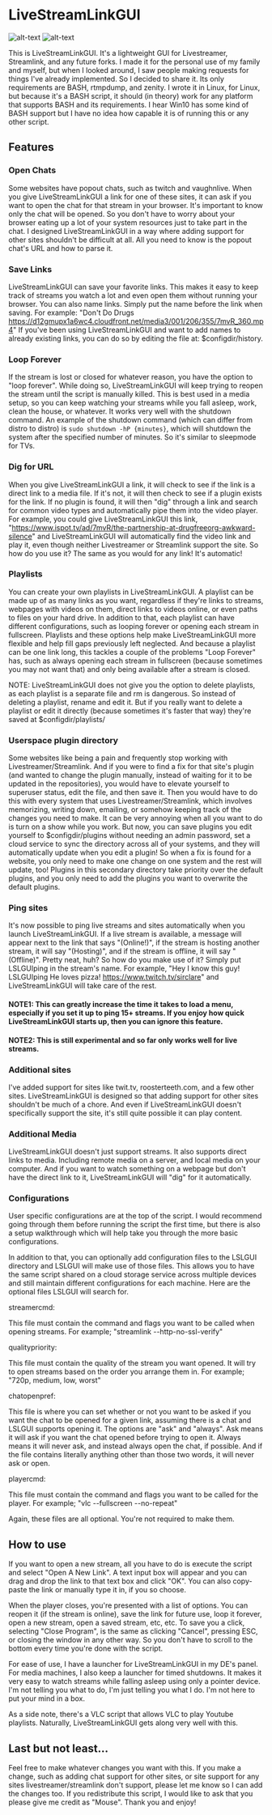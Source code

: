 # LiveStreamLinkGUI
![alt-text](Screenshot_2019-11-12.png)
![alt-text](screenshot.png)

This is LiveStreamLinkGUI. It's a lightweight GUI for Livestreamer, Streamlink, and any future forks. I made it for the personal use of my family and myself, but when I looked around, I saw people making requests for things I've already implemented. So I decided to share it. Its only requirements are BASH, rtmpdump, and zenity. I wrote it in Linux, for Linux, but because it's a BASH script, it should (in theory) work for any platform that supports BASH and its requirements. I hear Win10 has some kind of BASH support but I have no idea how capable it is of running this or any other script.

## Features
### Open Chats
Some websites have popout chats, such as twitch and vaughnlive. When you give LiveStreamLinkGUI a link for one of these sites, it can ask if you want to open the chat for that stream in your browser. It's important to know only the chat will be opened. So you don't have to worry about your browser eating up a lot of your system resources just to take part in the chat. I designed LiveStreamLinkGUI in a way where adding support for other sites shouldn't be difficult at all. All you need to know is the popout chat's URL and how to parse it.

### Save Links
LiveStreamLinkGUI can save your favorite links. This makes it easy to keep track of streams you watch a lot and even open them without running your browser. You can also name links. Simply put the name before the link when saving. For example: "Don't Do Drugs https://d12gmupx1a6wc4.cloudfront.net/media3/001/206/355/7mvR_360.mp4" If you've been using LiveStreamLinkGUI and want to add names to already existing links, you can do so by editing the file at: $configdir/history.

### Loop Forever
If the stream is lost or closed for whatever reason, you have the option to "loop forever". While doing so, LiveStreamLinkGUI will keep trying to reopen the stream until the script is manually killed. This is best used in a media setup, so you can keep watching your streams while you fall asleep, work, clean the house, or whatever. It works very well with the shutdown command. An example of the shutdown command (which can differ from distro to distro) is `sudo shutdown -hP {minutes}`, which will shutdown the system after the specified number of minutes. So it's similar to sleepmode for TVs.

### Dig for URL
When you give LiveStreamLinkGUI a link, it will check to see if the link is a direct link to a media file. If it's not, it will then check to see if a plugin exists for the link. If no plugin is found, it will then "dig" through a link and search for common video types and automatically pipe them into the video player. For example, you could give LiveStreamLinkGUI this link, "https://www.ispot.tv/ad/7mvR/the-partnership-at-drugfreeorg-awkward-silence" and LiveStreamLinkGUI will automatically find the video link and play it, even though neither Livestreamer or Streamlink support the site. So how do you use it? The same as you would for any link! It's automatic!

### Playlists
You can create your own playlists in LiveStreamLinkGUI. A playlist can be made up of as many links as you want, regardless if they're links to streams, webpages with videos on them, direct links to videos online, or even paths to files on your hard drive. In addition to that, each playlist can have different configurations, such as looping forever or opening each stream in fullscreen. Playlists and these options help make LiveStreamLinkGUI more flexible and help fill gaps previously left neglected. And because a playlist can be one link long, this tackles a couple of the problems "Loop Forever" has, such as always opening each stream in fullscreen (because sometimes you may not want that) and only being available after a stream is closed.

NOTE: LiveStreamLinkGUI does not give you the option to delete playlists, as each playlist is a separate file and rm is dangerous. So instead of deleting a playlist, rename and edit it. But if you really want to delete a playlist or edit it directly (because sometimes it's faster that way) they're saved at $configdir/playlists/

### Userspace plugin directory
Some websites like being a pain and frequently stop working with Livestreamer/Streamlink. And if you were to find a fix for that site's plugin (and wanted to change the plugin manually, instead of waiting for it to be updated in the repositories), you would have to elevate yourself to superuser status, edit the file, and then save it. Then you would have to do this with every system that uses Livestreamer/Streamlink, which involves memorizing, writing down, emailing, or somehow keeping track of the changes you need to make. It can be very annoying when all you want to do is turn on a show while you work. But now, you can save plugins you edit yourself to $configdir/plugins without needing an admin password, set a cloud service to sync the directory across all of your systems, and they will automatically update when you edit a plugin! So when a fix is found for a website, you only need to make one change on one system and the rest will update, too! Plugins in this secondary directory take priority over the default plugins, and you only need to add the plugins you want to overwrite the default plugins.

### Ping sites
It's now possible to ping live streams and sites automatically when you launch LiveStreamLinkGUI. If a live stream is available, a message will appear next to the link that says "(Online!)", if the stream is hosting another stream, it will say "(Hosting)", and if the stream is offline, it will say "(Offline)". Pretty neat, huh? So how do you make use of it? Simply put LSLGUIping in the stream's name. For example, "Hey I know this guy! LSLGUIping He loves pizza! https://www.twitch.tv/sirclare" and LiveStreamLinkGUI will take care of the rest.
#### NOTE1: This can greatly increase the time it takes to load a menu, especially if you set it up to ping 15+ streams. If you enjoy how quick LiveStreamLinkGUI starts up, then you can ignore this feature.
#### NOTE2: This is still experimental and so far only works well for live streams.

### Additional sites
I've added support for sites like twit.tv, roosterteeth.com, and a few other sites. LiveStreamLinkGUI is designed so that adding support for other sites shouldn't be much of a chore. And even if LiveStreamLinkGUI doesn't specifically support the site, it's still quite possible it can play content.

### Additional Media
LiveStreamLinkGUI doesn't just support streams. It also supports direct links to media. Including remote media on a server, and local media on your computer. And if you want to watch something on a webpage but don't have the direct link to it, LiveStreamLinkGUI will "dig" for it automatically.

### Configurations
User specific configurations are at the top of the script. I would recommend going through them before running the script the first time, but there is also a setup walkthrough which will help take you through the more basic configurations.

In addition to that, you can optionally add configuration files to the LSLGUI directory and LSLGUI will make use of those files. This allows you to have the same script shared on a cloud storage service across multiple devices and still maintain different configurations for each machine. Here are the optional files LSLGUI will search for.

streamercmd:

This file must contain the command and flags you want to be called when opening streams. For example; "streamlink --http-no-ssl-verify"

qualitypriority:

This file must contain the quality of the stream you want opened. It will try to open streams based on the order you arrange them in. For example; "720p, medium, low, worst"

chatopenpref:

This file is where you can set whether or not you want to be asked if you want the chat to be opened for a given link, assuming there is a chat and LSLGUI supports opening it. The options are "ask" and "always". Ask means it will ask if you want the chat opened before trying to open it. Always means it will never ask, and instead always open the chat, if possible. And if the file contains literally anything other than those two words, it will never ask or open.

playercmd:

This file must contain the command and flags you want to be called for the player. For example; "vlc --fullscreen --no-repeat"

Again, these files are all optional. You're not required to make them.

## How to use
If you want to open a new stream, all you have to do is execute the script and select "Open A New Link". A text input box will appear and you can drag and drop the link to that text box and click "OK". You can also copy-paste the link or manually type it in, if you so choose.

When the player closes, you're presented with a list of options. You can reopen it (if the stream is online), save the link for future use, loop it forever, open a new stream, open a saved stream, etc, etc. To save you a click, selecting "Close Program", is the same as clicking "Cancel", pressing ESC, or closing the window in any other way. So you don't have to scroll to the bottom every time you're done with the script.

For ease of use, I have a launcher for LiveStreamLinkGUI in my DE's panel. For media machines, I also keep a launcher for timed shutdowns. It makes it very easy to watch streams while falling asleep using only a pointer device. I'm not telling you what to do, I'm just telling you what I do. I'm not here to put your mind in a box.

As a side note, there's a VLC script that allows VLC to play Youtube playlists. Naturally, LiveStreamLinkGUI gets along very well with this.

## Last but not least...
Feel free to make whatever changes you want with this. If you make a change, such as adding chat support for other sites, or site support for any sites livestreamer/streamlink don't support, please let me know so I can add the changes too. If you redistribute this script, I would like to ask that you please give me credit as "Mouse". Thank you and enjoy!

